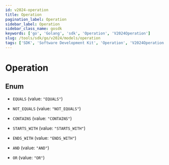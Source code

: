 ```yaml
---
id: v2024-operation
title: Operation
pagination_label: Operation
sidebar_label: Operation
sidebar_class_name: gosdk
keywords: ['go', 'Golang', 'sdk', 'Operation', 'V2024Operation'] 
slug: /tools/sdk/go/v2024/models/operation
tags: ['SDK', 'Software Development Kit', 'Operation', 'V2024Operation']
---
```


# Operation

## Enum


* `EQUALS` (value: `"EQUALS"`)

* `NOT_EQUALS` (value: `"NOT_EQUALS"`)

* `CONTAINS` (value: `"CONTAINS"`)

* `STARTS_WITH` (value: `"STARTS_WITH"`)

* `ENDS_WITH` (value: `"ENDS_WITH"`)

* `AND` (value: `"AND"`)

* `OR` (value: `"OR"`)


